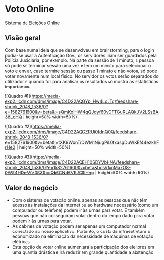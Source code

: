 # Voto Online
Sistema de Eleições Online

## Visão geral
Com base numa ideia que se desenvolveu em brainstorming, para o login podia-se usar a Autenticação Gov., os servidores iriam ser guardados pela Polícia Judiciária, por exemplo. Na parte da sessão de 1 minuto, a pessoa só pode se terminar sessão uma vez e tem um minuto para selecionar o voto e enviar, caso termine sessão ou passe 1 minuto e não votou, só pode votar novamente num local físico. No servidor os votos serão separados do utilizador e quando for para analisar os resultados só mostra as estatísticas importantes.

![Quadro #1](https://media-exp2.licdn.com/dms/image/C4D22AQGYp_Hw4LoJTg/feedshare-shrink_2048_1536/0?e=1582761600&v=beta&t=sQmKoiHWj4qQJdyf60vOFTGuRLAQkUV2LSsBA38LcHQ | height=50% width=50%)

![Quadro #2](https://media-exp2.licdn.com/dms/image/C4D22AQGZRUi0fdnQOQ/feedshare-shrink_2048_1536/0?e=1582761600&v=beta&t=tXK9WxnTrOWM1NjugPiL0fxasgDuWKEf44ezkhFrHe0 | height=50% width=50%)

![Quadro #3](https://media-exp2.licdn.com/dms/image/C4D22AQEH10SDYVbHNA/feedshare-shrink_2048_1536/0?e=1582761600&v=beta&t=lsVfxpMa7O8-9W84HDmWV3SZ9oeQb6GNd6VEJC6iHng | height=50% width=50%)

## Valor do negócio
- Com o sistema de votação online, apenas as pessoas que não têm acesso às instalações da Internet ou ao hardware necessário (como um computador ou telefone) podem ir às urnas para votar. E também pessoas que não conseguiram votar dentro do tempo dado para votar podem ir às urnas para votar.
- As cabines de votação podem ser apenas um computador normal conectado ao nosso aplicativo. Portanto, o custo da infraestrutura é economizado na eliminação da necessidade de máquinas de votação elétricas.
- Esta opção de votar online aumentará a participação dos eleitores em uma quantia drástica e irá reduzir em grande quantidade a abstenção.

